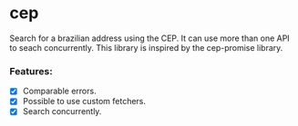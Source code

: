 # cep
Search for a brazilian address using the CEP. It can use more than one API to seach concurrently. 
This library is inspired by the cep-promise library.

### Features:
- [x] Comparable errors.
- [x] Possible to use custom fetchers.
- [x] Search concurrently.
